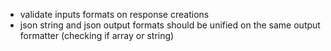 * validate inputs formats on response creations
* json string and json output formats should be unified on the same output formatter (checking if array or string)